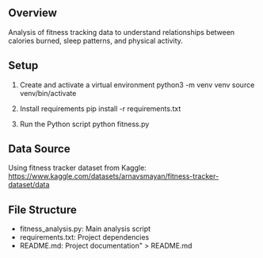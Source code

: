 ## Overview
Analysis of fitness tracking data to understand relationships between calories burned, sleep patterns, and physical activity.

## Setup

1. Create and activate a virtual environment
python3 -m venv venv
source venv/bin/activate

2. Install requirements
pip install -r requirements.txt

3. Run the Python script
python fitness.py

## Data Source
Using fitness tracker dataset from Kaggle: https://www.kaggle.com/datasets/arnavsmayan/fitness-tracker-dataset/data

## File Structure
- fitness_analysis.py: Main analysis script
- requirements.txt: Project dependencies
- README.md: Project documentation" > README.md
